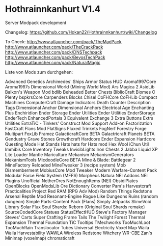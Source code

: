 Hothrainnkanhurt V1.4
================

Server Modpack development

Changelog: https://github.com/Hokan22/Hothrainnkanhurt/wiki/Changelog

To Check:
http://www.atlauncher.com/pack/TheMadPack
http://www.atlauncher.com/pack/TheCrackPack
http://www.atlauncher.com/pack/DNSTechpack
http://www.atlauncher.com/pack/BevosTechPack
http://www.atlauncher.com/pack/NaturalMagic


Liste von Mods zum durchgehen:

Advanced Genetics
Archimedes' Ships
Armor Status HUD
Aroma1997Core
Aroma1997s Dimensional World (Mining World Mod)
Ars Magica 2
AsieLib
Balkon's Weapon Mod
bdlib
Beheaded
Better Chests
BiblioCraft
Biomes O Plenty
bspkrsCore
Carpenders Blocks
Chisel
CoFHCore
CoFHLib
Compact Machines
ComputerCraft
Damage Indicators
Death Counter
Description Tags
Dimensional Anchor
Dimensional Anchors
Electrical Age
Enchanting Plus
Enchiridion
Ender Storage
Ender Utilities
Ender Utilities
EnderStorage
EnderTech
EnhancedPortals 3
Equivalent Exchange 3
Extra Buttons
Extra Utilities
ExtraTiC - Tinkers' Construct Mod Support Add-on
Factorization
FastCraft
Flans Mod
FlatSigns
Fluxed Trinkets
FogNerf
Forestry
Forge Multipart
FoxLib
Framez
GalacticraftCore BETA
Galactricraft Planets BETA
Gendustry
Grave Stones
Growthcraft
Hardcore Ender Expansion
Hardcore Questing Mode
Hat Stands
Hats
hats for Hats mod
Hex Wool
iChun Util
Immibis Core
Inventory Tweaks
InvisibLights
Iron Chests 2
Jabba
Liquid XP
Lite Loader
Mantle
Mariculture
Mekanism
MekanismGenerators
MekanismTools
MicdoodleCore BETA
Mine & Blade: Battlegear 2
MineFactory Reloaded
MineTweaker 3 (recipe system)
Mob Dismemberment
MobiusCore
Mod Tweaker
Modern Warfare-Content Pack
Modular Force Field System (MFFS)
Morpheus
Natura
NEI Addons
NEI Plugins Unofficial
NetherOres
NotEnoughItems (NEI)
ObsidiPlates
OpenBlocks
OpenModsLib
Ore Dictionary Converter
Pam's Harvestcraft
Practicalities
Project Red
RAM (RPG Adv Mod)
Random Things
Redstone Arsenal
Reptile Mod
Resonant-Engine
Rogue Like Dungeons
Ruins (random dungeon)
Simple Parts-Content Pack (Flans)
Simply Jetpacks
SlimeVoid Library
Solar Flux
Soul Shards: Reborn (Original Soul Shards remake)
SourceCodedCore
Statues
StatusEffectHUD
Steve's Factory Manager
Steves' Carts
Super Crafting Frame
Tails
The Twilight Forest
Thermal Expansion
Thermal Foundation
TiC Tooltips
TMechworks
TooMuchLoot
TooMuchRain
Translocator
Tubes
Universal Electricity
Voxel Map
Waila
Waila Harvestability
WAWLA
Wireless Redstone
Witchery
WR-CBE
Zan's Minimap (voxelmap)
chromaticraft
